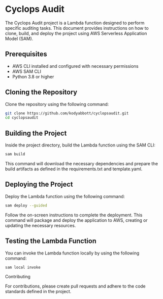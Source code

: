 # Cyclops Audit

The Cyclops Audit project is a Lambda function designed to perform specific auditing tasks. This document provides instructions on how to clone, build, and deploy the project using AWS Serverless Application Model (SAM).

## Prerequisites

- AWS CLI installed and configured with necessary permissions
- AWS SAM CLI
- Python 3.8 or higher

## Cloning the Repository

Clone the repository using the following command:

```bash
git clone https://github.com/kodyabbott/cyclopsaudit.git
cd cyclopsaudit
```
## Building the Project

Inside the project directory, build the Lambda function using the SAM CLI:

```bash
sam build
```

This command will download the necessary dependencies and prepare the build artifacts as defined in the requirements.txt and template.yaml.

## Deploying the Project

Deploy the Lambda function using the following command:

```bash
sam deploy --guided
```

Follow the on-screen instructions to complete the deployment. This command will package and deploy the application to AWS, creating or updating the necessary resources.

## Testing the Lambda Function

You can invoke the Lambda function locally by using the following command:

```bash
sam local invoke
```

Contributing

For contributions, please create pull requests and adhere to the code standards defined in the project.